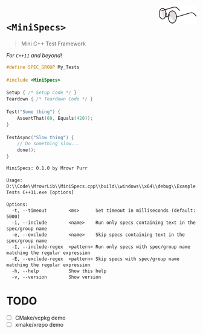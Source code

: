 <img src="Resources/Images/eyeglasses-35598_1280.png" align="right" width=100>

# `<MiniSpecs>`

> Mini C++ Test Framework

_For `C++11` and beyond!_

```cpp
#define SPEC_GROUP My_Tests
 
#include <MiniSpecs>
 
Setup { /* Setup Code */ }
Teardown { /* Teardown Code */ }
 
Test("Some thing") {
    AssertThat(69, Equals(420));
}

TestAsync("Slow thing") {
    // Do something slow...
    done();
}
```

```
MiniSpecs: 0.1.0 by Mrowr Purr

Usage: D:\\Code\\MrowrLib\\MiniSpecs.cpp\\build\\windows\\x64\\debug\\Example Tests C++11.exe [options]

Options:
  -t, --timeout        <ms>      Set timeout in milliseconds (default: 5000)
  -i, --include        <name>    Run only specs containing text in the spec/group name
  -e, --exclude        <name>    Skip specs containing text in the spec/group name
  -I, --include-regex  <pattern> Run only specs with spec/group name matching the regular expression
  -E, --exclude-regex  <pattern> Skip specs with spec/group name matching the regular expression
  -h, --help           Show this help
  -v, --version        Show version
```

# TODO

- [ ] CMake/vcpkg demo
- [ ] xmake/xrepo demo